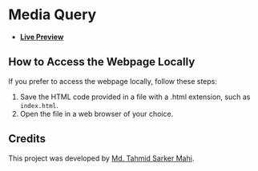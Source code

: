# Media Query

- [**Live Preview**](https://tahmid-sarker-mahi.github.io/Full-Stack-Mastery/Front-End%20Development/CSS/Media%20Query/index.html)

## How to Access the Webpage Locally

If you prefer to access the webpage locally, follow these steps:

1. Save the HTML code provided in a file with a .html extension, such as `index.html`.
2. Open the file in a web browser of your choice.

## Credits

This project was developed by [Md. Tahmid Sarker Mahi](https://tahmid-sarker-mahi.github.io).